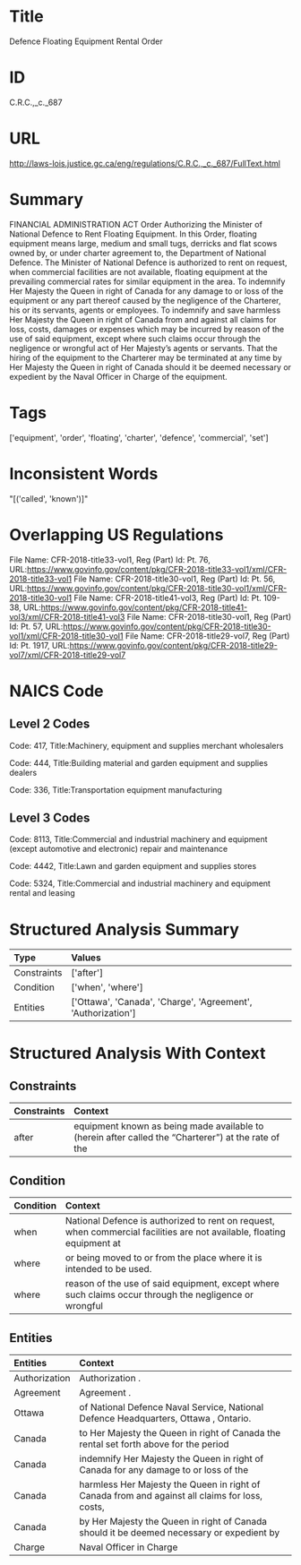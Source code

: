 # Title
Defence Floating Equipment Rental Order


# ID
C.R.C.,_c._687

# URL
http://laws-lois.justice.gc.ca/eng/regulations/C.R.C.,_c._687/FullText.html


# Summary
FINANCIAL ADMINISTRATION ACT Order Authorizing the Minister of National Defence to Rent Floating Equipment.
In this Order,  floating equipment  means large, medium and small tugs, derricks and flat scows owned by, or under charter agreement to, the Department of National Defence.
The Minister of National Defence is authorized to rent on request, when commercial facilities are not available, floating equipment at the prevailing commercial rates for similar equipment in the area.
To indemnify Her Majesty the Queen in right of Canada for any damage to or loss of the equipment or any part thereof caused by the negligence of the Charterer, his or its servants, agents or employees.
To indemnify and save harmless Her Majesty the Queen in right of Canada from and against all claims for loss, costs, damages or expenses which may be incurred by reason of the use of said equipment, except where such claims occur through the negligence or wrongful act of Her Majesty’s agents or servants.
That the hiring of the equipment to the Charterer may be terminated at any time by Her Majesty the Queen in right of Canada should it be deemed necessary or expedient by the Naval Officer in Charge of the equipment.


# Tags
['equipment', 'order', 'floating', 'charter', 'defence', 'commercial', 'set']


# Inconsistent Words
"[('called', 'known')]"


# Overlapping US Regulations
File Name: CFR-2018-title33-vol1, Reg (Part) Id: Pt. 76, URL:https://www.govinfo.gov/content/pkg/CFR-2018-title33-vol1/xml/CFR-2018-title33-vol1
File Name: CFR-2018-title30-vol1, Reg (Part) Id: Pt. 56, URL:https://www.govinfo.gov/content/pkg/CFR-2018-title30-vol1/xml/CFR-2018-title30-vol1
File Name: CFR-2018-title41-vol3, Reg (Part) Id: Pt. 109-38, URL:https://www.govinfo.gov/content/pkg/CFR-2018-title41-vol3/xml/CFR-2018-title41-vol3
File Name: CFR-2018-title30-vol1, Reg (Part) Id: Pt. 57, URL:https://www.govinfo.gov/content/pkg/CFR-2018-title30-vol1/xml/CFR-2018-title30-vol1
File Name: CFR-2018-title29-vol7, Reg (Part) Id: Pt. 1917, URL:https://www.govinfo.gov/content/pkg/CFR-2018-title29-vol7/xml/CFR-2018-title29-vol7



# NAICS Code
## Level 2 Codes
Code: 417, Title:Machinery, equipment and supplies merchant wholesalers

Code: 444, Title:Building material and garden equipment and supplies dealers

Code: 336, Title:Transportation equipment manufacturing




## Level 3 Codes
Code: 8113, Title:Commercial and industrial machinery and equipment (except automotive and electronic) repair and maintenance

Code: 4442, Title:Lawn and garden equipment and supplies stores

Code: 5324, Title:Commercial and industrial machinery and equipment rental and leasing







# Structured Analysis Summary
| Type        | Values                                                       |
|:------------|:-------------------------------------------------------------|
| Constraints | ['after']                                                    |
| Condition   | ['when', 'where']                                            |
| Entities    | ['Ottawa', 'Canada', 'Charge', 'Agreement', 'Authorization'] |


# Structured Analysis With Context
 


## Constraints
| Constraints   | Context                                                                                             |
|:--------------|:----------------------------------------------------------------------------------------------------|
| after         | equipment known as being made available to (herein after called the “Charterer”) at the rate of the |


## Condition
| Condition   | Context                                                                                                                |
|:------------|:-----------------------------------------------------------------------------------------------------------------------|
| when        | National Defence is authorized to rent on request, when commercial facilities are not available, floating equipment at |
| where       | or being moved to or from the place where  it is intended to be used.                                                  |
| where       | reason of the use of said equipment, except where such claims occur through the negligence or wrongful                 |


## Entities
| Entities      | Context                                                                                        |
|:--------------|:-----------------------------------------------------------------------------------------------|
| Authorization | Authorization .                                                                                |
| Agreement     | Agreement .                                                                                    |
| Ottawa        | of National Defence Naval Service, National Defence Headquarters, Ottawa , Ontario.            |
| Canada        | to Her Majesty the Queen in right of Canada the rental set forth above for the period          |
| Canada        | indemnify Her Majesty the Queen in right of Canada for any damage to or loss of the            |
| Canada        | harmless Her Majesty the Queen in right of Canada from and against all claims for loss, costs, |
| Canada        | by Her Majesty the Queen in right of Canada should it be deemed necessary or expedient by      |
| Charge        | Naval Officer in  Charge                                                                       |


